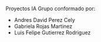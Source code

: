 Proyectos IA 
Grupo conformado por:
  - Andres David Perez Cely
  - Gabriela Rojas Martinez
  - Luis Felipe Gutierrez Rodriguez
